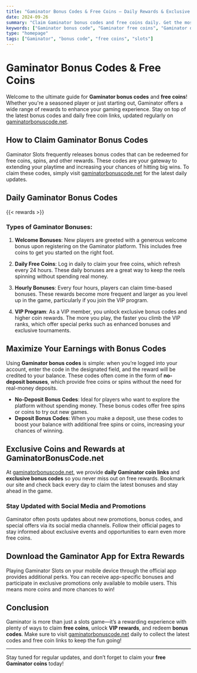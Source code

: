 ```yaml
---
title: "Gaminator Bonus Codes & Free Coins – Daily Rewards & Exclusive Bonuses"
date: 2024-09-26
summary: "Claim Gaminator bonus codes and free coins daily. Get the most out of Gaminator Slots with our updated guides and exclusive rewards, available only on GaminatorBonusCode.net."
keywords: ["Gaminator bonus code", "Gaminator free coins", "Gaminator daily bonuses", "Gaminator VIP rewards", "Gaminator coin links"]
type: "homepage"
tags: ["Gaminator", "bonus code", "free coins", "slots"]
---
```


# Gaminator Bonus Codes & Free Coins

Welcome to the ultimate guide for **Gaminator bonus codes** and **free coins**! Whether you're a seasoned player or just starting out, Gaminator offers a wide range of rewards to enhance your gaming experience. Stay on top of the latest bonus codes and daily free coin links, updated regularly on [gaminatorbonuscode.net](https://gaminatorbonuscode.net).

## How to Claim Gaminator Bonus Codes

Gaminator Slots frequently releases bonus codes that can be redeemed for free coins, spins, and other rewards. These codes are your gateway to extending your playtime and increasing your chances of hitting big wins. To claim these codes, simply visit [gaminatorbonuscode.net](https://gaminatorbonuscode.net) for the latest daily updates.

## Daily Gaminator Bonus Codes

{{< rewards >}}

### Types of Gaminator Bonuses:

1. **Welcome Bonuses**: New players are greeted with a generous welcome bonus upon registering on the Gaminator platform. This includes free coins to get you started on the right foot.
   
2. **Daily Free Coins**: Log in daily to claim your free coins, which refresh every 24 hours. These daily bonuses are a great way to keep the reels spinning without spending real money.
   
3. **Hourly Bonuses**: Every four hours, players can claim time-based bonuses. These rewards become more frequent and larger as you level up in the game, particularly if you join the VIP program.

4. **VIP Program**: As a VIP member, you unlock exclusive bonus codes and higher coin rewards. The more you play, the faster you climb the VIP ranks, which offer special perks such as enhanced bonuses and exclusive tournaments.

## Maximize Your Earnings with Bonus Codes

Using **Gaminator bonus codes** is simple: when you’re logged into your account, enter the code in the designated field, and the reward will be credited to your balance. These codes often come in the form of **no-deposit bonuses**, which provide free coins or spins without the need for real-money deposits.

- **No-Deposit Bonus Codes**: Ideal for players who want to explore the platform without spending money. These bonus codes offer free spins or coins to try out new games.
- **Deposit Bonus Codes**: When you make a deposit, use these codes to boost your balance with additional free spins or coins, increasing your chances of winning.

## Exclusive Coins and Rewards at GaminatorBonusCode.net

At [gaminatorbonuscode.net](https://gaminatorbonuscode.net), we provide **daily Gaminator coin links** and **exclusive bonus codes** so you never miss out on free rewards. Bookmark our site and check back every day to claim the latest bonuses and stay ahead in the game.

### Stay Updated with Social Media and Promotions

Gaminator often posts updates about new promotions, bonus codes, and special offers via its social media channels. Follow their official pages to stay informed about exclusive events and opportunities to earn even more free coins. 

## Download the Gaminator App for Extra Rewards

Playing Gaminator Slots on your mobile device through the official app provides additional perks. You can receive app-specific bonuses and participate in exclusive promotions only available to mobile users. This means more coins and more chances to win!

## Conclusion

Gaminator is more than just a slots game—it’s a rewarding experience with plenty of ways to claim **free coins**, unlock **VIP rewards**, and redeem **bonus codes**. Make sure to visit [gaminatorbonuscode.net](https://gaminatorbonuscode.net) daily to collect the latest codes and free coin links to keep the fun going!

---

Stay tuned for regular updates, and don’t forget to claim your **free Gaminator coins** today!